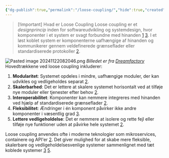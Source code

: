 ```yaml
---
{"dg-publish":true,"permalink":"/loose-coupling/","hide":true,"created":"2024-11-22T08:19:56.605+01:00"}
---
```



> [!important] Hvad er Loose Coupling 
> Loose coupling er et *designprincip* inden for softwareudvikling og systemdesign, hvor komponenter i et system er svagt forbundne med hinanden [1](https://www.webopedia.com/definitions/loose-coupling/) [3](https://www.techtarget.com/searchnetworking/definition/loose-coupling). I et løst koblet system er komponenterne uafhængige af hinanden og kommunikerer gennem veldefinerede grænseflader eller standardiserede protokoller [2](https://cleancommit.io/blog/whats-the-difference-between-tight-and-loose-coupling/).

![Pasted image 20241122082046.png](/img/user/Pasted%20image%2020241122082046.png)
*Billedet er fra [Dreamfactory](https://blog.dreamfactory.com/the-importance-of-loose-coupling-in-rest-api-design)*
Hovedtrækkene ved loose coupling inkluderer:

1. **Modularitet**: Systemet opdeles i mindre, uafhængige moduler, der kan udvikles og vedligeholdes separat [2](https://cleancommit.io/blog/whats-the-difference-between-tight-and-loose-coupling/).
2. **Skalerbarhed**: Det er lettere at skalere systemet horisontalt ved at tilføje nye moduler eller tjenester efter behov [2](https://cleancommit.io/blog/whats-the-difference-between-tight-and-loose-coupling/).
3. **Interoperabilitet**: Komponenter kan nemmere integreres med hinanden ved hjælp af standardiserede grænseflader [2](https://cleancommit.io/blog/whats-the-difference-between-tight-and-loose-coupling/).
4. **Fleksibilitet**: Ændringer i én komponent påvirker ikke andre komponenter i væsentlig grad [3](https://www.techtarget.com/searchnetworking/definition/loose-coupling).
5. **Lettere vedligeholdelse**: Det er nemmere at isolere og rette fejl eller tilføje nye funktioner uden at påvirke hele systemet [2](https://cleancommit.io/blog/whats-the-difference-between-tight-and-loose-coupling/).

Loose coupling anvendes ofte i moderne teknologier som mikroservices, containere og API'er [2](https://cleancommit.io/blog/whats-the-difference-between-tight-and-loose-coupling/). Det giver mulighed for at skabe mere fleksible, skalerbare og vedligeholdelsesvenlige systemer sammenlignet med tæt koblede systemer [3](https://www.techtarget.com/searchnetworking/definition/loose-coupling) [5](https://blog.dreamfactory.com/the-importance-of-loose-coupling-in-rest-api-design).